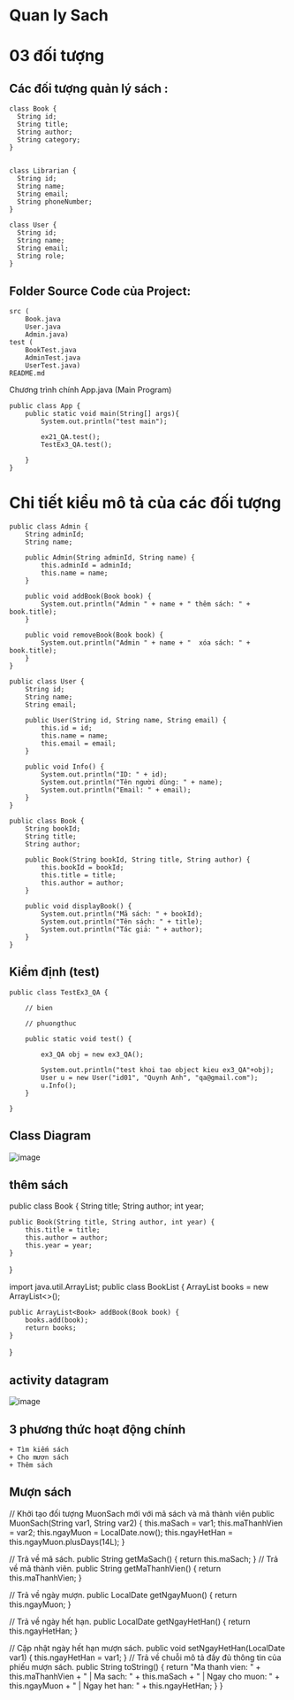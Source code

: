 # Quan ly Sach

# 03 đối tượng




## Các đối tượng quản lý sách  : 
```
class Book {
  String id;
  String title;
  String author;
  String category;  
}


class Librarian {
  String id;
  String name;
  String email;
  String phoneNumber;
}

class User {
  String id;
  String name;
  String email;
  String role; 
}
```


## Folder Source Code của Project: 
```
src (
    Book.java 
    User.java
    Admin.java)
test (
    BookTest.java
    AdminTest.java
    UserTest.java)
README.md
```


Chương trình chính App.java (Main Program)
```
public class App {
    public static void main(String[] args){
        System.out.println("test main");

        ex21_QA.test();
        TestEx3_QA.test();

    }
}

```
# Chi tiết kiểu mô tả của các đối tượng
```
public class Admin {
    String adminId;
    String name;

    public Admin(String adminId, String name) {
        this.adminId = adminId;
        this.name = name;
    }

    public void addBook(Book book) {
        System.out.println("Admin " + name + " thêm sách: " + book.title);
    }

    public void removeBook(Book book) {
        System.out.println("Admin " + name + "  xóa sách: " + book.title);
    }
}

public class User {
    String id;
    String name; 
    String email;

    public User(String id, String name, String email) {
        this.id = id;
        this.name = name;
        this.email = email;
    }

    public void Info() {
        System.out.println("ID: " + id);
        System.out.println("Tên người dùng: " + name);
        System.out.println("Email: " + email);
    }
}

public class Book {
    String bookId;
    String title;
    String author;

    public Book(String bookId, String title, String author) {
        this.bookId = bookId;
        this.title = title;
        this.author = author;
    }

    public void displayBook() {
        System.out.println("Mã sách: " + bookId);
        System.out.println("Tên sách: " + title);
        System.out.println("Tác giả: " + author);
    }
}
```
## Kiểm định (test)
```
public class TestEx3_QA {

    // bien

    // phuongthuc

    public static void test() {

        ex3_QA obj = new ex3_QA();

        System.out.println("test khoi tao object kieu ex3_QA"+obj);
        User u = new User("id01", "Quynh Anh", "qa@gmail.com");
        u.Info();
    }

}

```
## Class Diagram
![image](https://github.com/user-attachments/assets/84a78b2f-ab84-4a76-b70e-d883113c97d8)

## thêm sách
public class Book {
    String title;
    String author;
    int year;
    
    public Book(String title, String author, int year) {
        this.title = title;
        this.author = author;
        this.year = year;
    }
}

import java.util.ArrayList;
public class BookList {
    ArrayList<Book> books = new ArrayList<>();

    public ArrayList<Book> addBook(Book book) {
        books.add(book);
        return books;
    }
}
## activity datagram 

![image](https://github.com/user-attachments/assets/b9061d96-6193-466b-b862-cd8b7d0bdfe1)

## 3 phương thức hoạt động chính 
    + Tìm kiếm sách 
    + Cho mượn sách 
    + Thêm sách

## Mượn sách  
 // Khởi tạo đối tượng MuonSach mới với mã sách và mã thành viên
   public MuonSach(String var1, String var2) {
      this.maSach = var1;
      this.maThanhVien = var2;
      this.ngayMuon = LocalDate.now();
      this.ngayHetHan = this.ngayMuon.plusDays(14L);
   }
   
// Trả về mã sách.
   public String getMaSach() {
      return this.maSach;
   }
// Trả về mã thành viên.
   public String getMaThanhVien() {
      return this.maThanhVien;
   }
   
// Trả về ngày mượn.
   public LocalDate getNgayMuon() {
      return this.ngayMuon;
   }

// Trả về ngày hết hạn.
   public LocalDate getNgayHetHan() {
      return this.ngayHetHan;
   }

// Cập nhật ngày hết hạn mượn sách.
   public void setNgayHetHan(LocalDate var1) {
      this.ngayHetHan = var1;
   }
// Trả về chuỗi mô tả đầy đủ thông tin của phiếu mượn sách.
   public String toString() {
      return "Ma thanh vien: " + this.maThanhVien + " | Ma sach: " + this.maSach + " | Ngay cho muon: " + this.ngayMuon + " | Ngay het han: " + this.ngayHetHan;
   }
}

